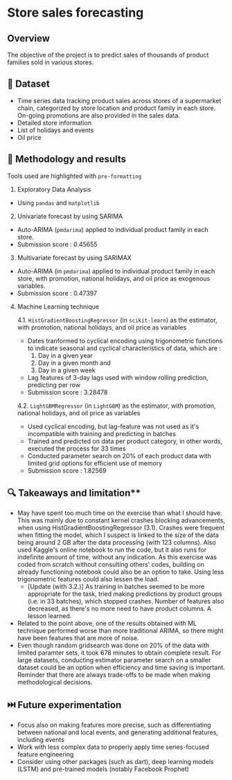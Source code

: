 # Store sales forecasting



## Overview
The objective of the project is to predict sales of thousands of product families sold in various stores.  


## 💾 Dataset
- Time series data tracking product sales across stores of a supermarket chain, categorized by store location and product family in each store. On-going promotions are also provided in the sales data.
- Detailed store information
- List of holidays and events
- Oil price


## 🧭 Methodology and results
Tools used are highlighted with `pre-formatting`

1. Exploratory Data Analysis
  -  Using `pandas` and `matplotlib`
2. Univariate forecast by using SARIMA
  - Auto-ARIMA (`pmdarima`) applied to individual product family in each store.
  - Submission score : 0.45655
3. Multivariate forecast by using SARIMAX
  - Auto-ARIMA (in `pmdarima`) applied to individual product family in each store, with promotion, national holidays, and oil price as exogenous variables.
  - Submission score : 0.47397
4. Machine Learning technique

    4.1. `HistGradientBoostingRegressor` (in `scikit-learn`) as the estimator, with promotion, national holidays, and oil price as variables
      - Dates tranformed to cyclical encoding using trigonometric functions to indicate seasonal and cyclical characteristics of data, which are :
        1) Day in a given year
        2) Day in a given month and
        3) Day in a given week
      - Lag features of 3-day lags used with window rolling prediction, predicting per row
      - Submission score : 3.28478

    4.2. `LightGBMRegressor` (in `LightGBM`) as the estimator, with promotion, national holidays, and oil price as variables
      - Used cyclical encoding, but lag-feature was not used as it's incompatible with training and predicting in batches
      - Trained and predicted on data per product category, in other words, executed the process for 33 times
      - Conducted parameter search on 20% of each product data with limited grid options for efficient use of memory
      - Submission score : 1.82569


## 🔍 Takeaways and limitation**
- May have spent too much time on the exercise than what I should have. This was mainly due to constant kernel crashes blocking advancements, when using HistGradientBoostingRegressor (3.1). Crashes were frequent when fitting the model, which I suspect is linked to the size of the data being around 2 GB after the data processing (with 123 columns). Also used Kaggle's online notebook to run the code, but it also runs for indefinite amount of time, without any indication. As this exercise was coded from scratch without consulting others' codes, building on already functioning notebook could also be an option to take. Using less trigonometric features could also lessen the load.
  - [Update (with 3.2.)] As training in batches seemed to be more appropriate for the task, tried making predictions by product groups (i.e. in 33 batches), which stopped crashes. Number of features also decreased, as there's no more need to have product columns. A lesson learned.
- Related to the point above, one of the results obtained with ML technique performed worse than more traditional ARIMA, so there might have been features that are more of noise.
- Even though random gridsearch was done on 20% of the data with limited paramter sets, it took 678 minutes to obtain complete result. For large datasets, conducting estimator parameter search on a smaller dataset could be an option when efficiency and time saving is important. Reminder that there are always trade-offs to be made when making methodological decisions.


## ⏭️ Future experimentation
- Focus also on making features more precise, such as differentiating between national and local events, and generating additional features, including events
- Work with less complex data to properly apply time series-focused feature engineering
- Consider using other packages (such as dart), deep learning models (LSTM) and pre-trained models (notably Facebook Prophet)

